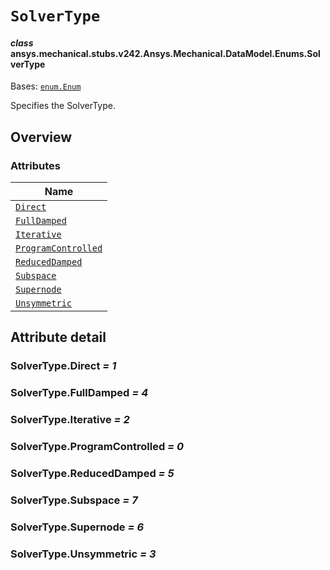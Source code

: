 # `SolverType`

<a id="ansys.mechanical.stubs.v242.Ansys.Mechanical.DataModel.Enums.SolverType"></a>

#### *class* ansys.mechanical.stubs.v242.Ansys.Mechanical.DataModel.Enums.SolverType

Bases: [`enum.Enum`](https://docs.python.org/3/library/enum.html#enum.Enum)

Specifies the SolverType.

<!-- !! processed by numpydoc !! -->

<a id="overview"></a>

## Overview

### Attributes

| Name |
| ------------------------------------------------------------------------------------------------------------------------ |
| [`Direct`](#SolverType.Direct) |
| [`FullDamped`](#SolverType.FullDamped) |
| [`Iterative`](#SolverType.Iterative) |
| [`ProgramControlled`](#SolverType.ProgramControlled) |
| [`ReducedDamped`](#SolverType.ReducedDamped) |
| [`Subspace`](#SolverType.Subspace) |
| [`Supernode`](#SolverType.Supernode) |
| [`Unsymmetric`](#SolverType.Unsymmetric) |

<a id="attribute-detail"></a>

## Attribute detail

<a id="SolverType.Direct"></a>

### SolverType.Direct *= 1*

<a id="SolverType.FullDamped"></a>

### SolverType.FullDamped *= 4*

<a id="SolverType.Iterative"></a>

### SolverType.Iterative *= 2*

<a id="SolverType.ProgramControlled"></a>

### SolverType.ProgramControlled *= 0*

<a id="SolverType.ReducedDamped"></a>

### SolverType.ReducedDamped *= 5*

<a id="SolverType.Subspace"></a>

### SolverType.Subspace *= 7*

<a id="SolverType.Supernode"></a>

### SolverType.Supernode *= 6*

<a id="SolverType.Unsymmetric"></a>

### SolverType.Unsymmetric *= 3*



